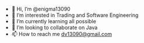 - 👋 Hi, I’m @enigma13090
- 👀 I’m interested in Trading and Software Engineering
- 🌱 I’m currently learning all possible
- 💞️ I’m looking to collaborate on Java
- 📫 How to reach me dv13090@gmail.com

<!---
enigma13090/enigma13090 is a ✨ special ✨ repository because its `README.md` (this file) appears on your GitHub profile.
You can click the Preview link to take a look at your changes.
--->
